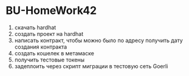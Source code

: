 # BU-HomeWork42

1. скачать hardhat
2. создать проект на hardhat
3. написать контракт, чтобы можно было по адресу получить дату создания контракта
4. создать кошелек в метамаске 
5. получить тестовые токены 
6. задеплоить через скрипт миграции в тестовую сеть Goerli